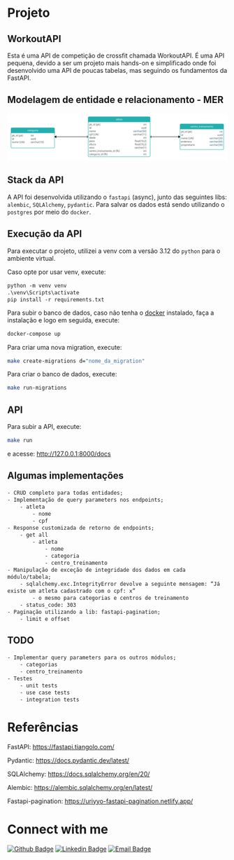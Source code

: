﻿# Projeto
## WorkoutAPI

Esta é uma API de competição de crossfit chamada WorkoutAPI. É uma API pequena, devido a ser um projeto mais hands-on e simplificado onde foi desenvolvido uma API de poucas tabelas, mas seguindo os fundamentos da FastAPI.

## Modelagem de entidade e relacionamento - MER
![MER](/mer.jpg "Modelagem de entidade e relacionamento")

## Stack da API

A API foi desenvolvida utilizando o `fastapi` (async), junto das seguintes libs: `alembic`, `SQLAlchemy`, `pydantic`. Para salvar os dados está sendo utilizando o `postgres` por meio do `docker`.

## Execução da API

Para executar o projeto, utilizei a venv com a versão 3.12 do `python` para o ambiente virtual.

Caso opte por usar venv, execute:

```
python -m venv venv
.\venv\Scripts\activate
pip install -r requirements.txt
```

Para subir o banco de dados, caso não tenha o [docker](https://www.docker.com/products/docker-desktop/) instalado, faça a instalação e logo em seguida, execute:

```bash
docker-compose up
```

Para criar uma nova migration, execute:

```bash
make create-migrations d="nome_da_migration"
```

Para criar o banco de dados, execute:

```bash
make run-migrations
```
## API

Para subir a API, execute:
```bash
make run
```
e acesse: http://127.0.0.1:8000/docs

## Algumas implementações
    - CRUD completo para todas entidades;
    - Implementação de query parameters nos endpoints;
        - atleta
            - nome
            - cpf
    - Response customizada de retorno de endpoints;
        - get all
            - atleta
                - nome
                - categoria
                - centro_treinamento
    - Manipulação de exceção de integridade dos dados em cada módulo/tabela;
        - sqlalchemy.exc.IntegrityError devolve a seguinte mensagem: “Já existe um atleta cadastrado com o cpf: x”
            - o mesmo para categorias e centros de treinamento
        - status_code: 303
    - Paginação utilizando a lib: fastapi-pagination;
        - limit e offset

## TODO
    - Implementar query parameters para os outros módulos;
        - categorias
        - centro_treinamento
    - Testes
        - unit tests
        - use case tests
        - integration tests

# Referências

FastAPI: https://fastapi.tiangolo.com/

Pydantic: https://docs.pydantic.dev/latest/

SQLAlchemy: https://docs.sqlalchemy.org/en/20/

Alembic: https://alembic.sqlalchemy.org/en/latest/

Fastapi-pagination: https://uriyyo-fastapi-pagination.netlify.app/


# Connect with me

[![Github Badge](https://img.shields.io/badge/-Github-000?style=flat-square&logo=Github&logoColor=white&link=https://github.com/zawarudobngdev)](https://github.com/LuizPH0)
[![Linkedin Badge](https://img.shields.io/badge/-LinkedIn-blue?style=flat-square&logo=Linkedin&logoColor=white&link=https://www.linkedin.com/in/luiz-p-hatem/)](https://www.linkedin.com/in/luiz-p-hatem/)
[![Email Badge](https://img.shields.io/badge/-Email-c14438?style=flat-square&logo=microsoft-outlook&logoColor=white&link=mailto:murilo.m@hotmail.com)](mailto:luizhatemcs@gmail.com.com)

